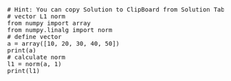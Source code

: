 <pre class="file" data-target="clipboard">
# Hint: You can copy Solution to ClipBoard from Solution Tab
# vector L1 norm
from numpy import array
from numpy.linalg import norm
# define vector
a = array([10, 20, 30, 40, 50])
print(a)
# calculate norm
l1 = norm(a, 1)
print(l1)

</pre>